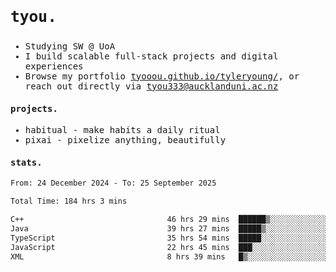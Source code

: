 ## <samp><h3>tyou.</h3></samp>
<samp>
   
   - Studying SW @ UoA
   - I build scalable full-stack projects and digital experiences
   - Browse my portfolio [tyooou.github.io/tyleryoung/](http://tyooou.github.io/tyleryoung/), or reach out directly via [tyou333@aucklanduni.ac.nz](mailto:tyou333@aucklanduni.ac.nz)

#### projects.
- habitual - make habits a daily ritual
- pixai - pixelize anything, beautifully

#### stats.
  <!--START_SECTION:waka-->

```txt
From: 24 December 2024 - To: 25 September 2025

Total Time: 184 hrs 3 mins

C++                                46 hrs 29 mins  ██████▒░░░░░░░░░░░░░░░░░░   25.12 %
Java                               39 hrs 27 mins  █████▒░░░░░░░░░░░░░░░░░░░   21.32 %
TypeScript                         35 hrs 54 mins  █████░░░░░░░░░░░░░░░░░░░░   19.41 %
JavaScript                         22 hrs 45 mins  ███░░░░░░░░░░░░░░░░░░░░░░   12.30 %
XML                                8 hrs 39 mins   █▒░░░░░░░░░░░░░░░░░░░░░░░   04.68 %
```

<!--END_SECTION:waka-->
</samp>
